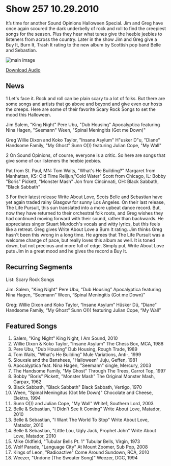 # Show 257 10.29.2010
It’s time for another Sound Opinions Halloween Special. Jim and Greg have once again scoured the dark underbelly of rock and roll to find the creepiest songs for the season. Plus they hear what tunes give the heebie jeebies to listeners from across the country. 
Later in the show Jim and Greg give a Buy It, Burn It, Trash It rating to the new album by Scottish pop band Belle and Sebastian.

![main image](http://www.soundopinions.org/images/2010/scarysongs.jpg)

[Download Audio](http://audio.soundopinions.org/streams/2010/10/so_20101029.m3u)

## News
1 Let's face it. Rock and roll can be plain scary to a lot of folks. But there are some songs and artists that go above and beyond and give even our hosts the creeps. Here are some of their favorite Scary Rock Songs to set the mood this Halloween.

Jim
Salem, "King Night" 
Pere Ubu, "Dub Housing"
Apocalyptica featuring Nina Hagen, "Seemann"
Ween, "Spinal Meningitis (Got me Down)"

Greg
Willie Dixon and Koko Taylor, "Insane Asylum"
H"usker D"u, "Diane"
Handsome Family, "My Ghost" 
Sunn O))) featuring Julian Cope, "My Wall"

2 On Sound Opinions, of course, everyone is a critic. So here are songs that give some of our listeners the heebie jeebies.

Pat from St. Paul, MN: Tom Waits, "What's He Building?" 
Margaret from Manhattan, KS: Old Time Relijun,"Cold Water"
Scott from Chicago, IL: Bobby "Boris" Pickett, "Monster Mash" 
Jon from Cincinnati, OH: Black Sabbath, "Black Sabbath"

3 For their latest release Write About Love, Scots Belle and Sebastian have yet again traded rainy Glasgow for sunny Los Angeles. On their last release, The Life Pursuit, this sun translated into a more upbeat dance record. But, now they have returned to their orchestral folk roots, and Greg wishes they had continued moving forward with their sound, rather than backwards. He appreciates singer Stuart Murdoch's vocals and witty lyrics, but this feels like a retreat. Greg gives Write About Love a Burn It rating. Jim thinks Greg hasn't been this wrong in a long time. He agrees that The Life Pursuit was a welcome change of pace, but really loves this album as well. It is toned down, but not precious and more full of edge. Simply put, Write About Love puts Jim in a great mood and he gives the record a Buy It.

## Recurring Segments
List: Scary Rock Songs

Jim:
Salem, "King Night" 
Pere Ubu, “Dub Housing”
Apocalyptica featuring Nina Hagen, “Seemann”
Ween, “Spinal Meningitis (Got me Down)"

Greg:
Willie Dixon and Koko Taylor, “Insane Asylum”
Hüsker Dü, “Diane”
Handsome Family, “My Ghost” 
Sunn O))) featuring Julian Cope, “My Wall”

## Featured Songs
1. Salem, "King Night" King Night, I Am Sound, 2010
2. Willie Dixon & Koko Taylor, "Insane Asylum" The Chess Box, MCA, 1988
3. Pere Ubu, "Dub Housing" Dub Housing, Rough Trade, 1989
4. Tom Waits, "What's He Building" Mule Variations, Anti-, 1999
5. Siouxsie and the Banshees, "Halloween" Juju, Geffen, 1981
6. Apocalyptica feat. Nina Hagen, "Seemann" single, Mercury, 2003
7. The Handsome Family, "My Ghost" Through The Trees, Carrot Top, 1997
8. Bobby "Boris" Pickett, "Monster Mash" The Original Monster Mash, Garpax, 1962
9. Black Sabbath, "Black Sabbath" Black Sabbath, Vertigo, 1970
10. Ween, "Spinal Meningitus (Got Me Down)" Chocolate and Cheese, Elektra, 1994
11. Sunn O))) and Julian Cope, "My Wall" White1, Southern Lord, 2003
12. Belle & Sebastian, "I Didn't See It Coming" Write About Love, Matador, 2010
13. Belle & Sebastian, "I Want The World To Stop" Write About Love, Matador, 2010
14. Belle & Sebastian, "Little Lou, Ugly Jack, Prophet John" Write About Love, Matador, 2010
15. Mike Oldfield, "Tubular Bells Pt. 1" Tubular Bells, Virgin, 1973
16. Wolf Parade, "Language City" At Mount Zoomer, Sub Pop, 2008
17. Kings of Leon, "Radioactive" Come Around Sundown, RCA, 2010
18. Weezer, "Undone (The Sweater Song)" Weezer, DGC, 1994
